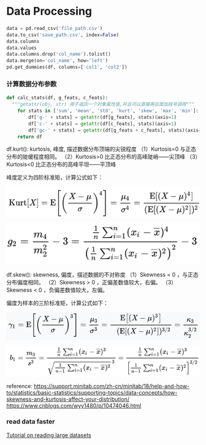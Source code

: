 # Data Processing

```python
data = pd.read_csv('file_path.csv')
data.to_csv('save_path.csv', index=False)
data.columns
data.values
data.columns.drop('col_name').tolist()
data.merge(on='col_name', how='left')
pd.get_dummies(df, columns=['col1', 'col2'])

```

### 计算数据分布参数
```python
def calc_stats(df, g_feats, c_feats):
  """getattr(obj, str) 用于返回一个对象属性值,并且可以直接再后面加括号调用"""
    for stats in ['sum', 'mean', 'std', 'kurt', 'skew', 'max', 'min']:
        df['g-' + stats] = getattr(df[g_feats], stats)(axis=1)
        df['c-' + stats] = getattr(df[c_feats], stats)(axis=1)
        df['gc-' + stats] = getattr(df[g_feats + c_feats], stats)(axis=1)
    return df
```
df.kurt(): kurtosis, 峰度, 描述数据分布顶端的尖锐程度
（1）Kurtosis=0 与正态分布的陡缓程度相同。
（2）Kurtosis>0 比正态分布的高峰陡峭——尖顶峰
（3）Kurtosis<0 比正态分布的高峰平坦——平顶峰

峰度定义为四阶标准矩，计算公式如下：

![20201119_120926_22](assets/20201119_120926_22.png)

![20201119_121010_88](assets/20201119_121010_88.png)

df.skew(): skewness, 偏度，描述数据的不对称度
（1）Skewness = 0 ，与正态分布偏度相同。
（2）Skewness > 0 ，正偏差数值较大，右偏。
（3）Skewness < 0 ，负偏差数值较大，左偏。

偏度为样本的三阶标准矩，计算公式如下：

![20201119_121059_88](assets/20201119_121059_88.png)

![20201119_121132_41](assets/20201119_121132_41.png)

reference:
https://support.minitab.com/zh-cn/minitab/18/help-and-how-to/statistics/basic-statistics/supporting-topics/data-concepts/how-skewness-and-kurtosis-affect-your-distribution/
https://www.cnblogs.com/wyy1480/p/10474046.html

### read data faster
[Tutorial on reading large datasets](https://www.kaggle.com/rohanrao/tutorial-on-reading-large-datasets)
